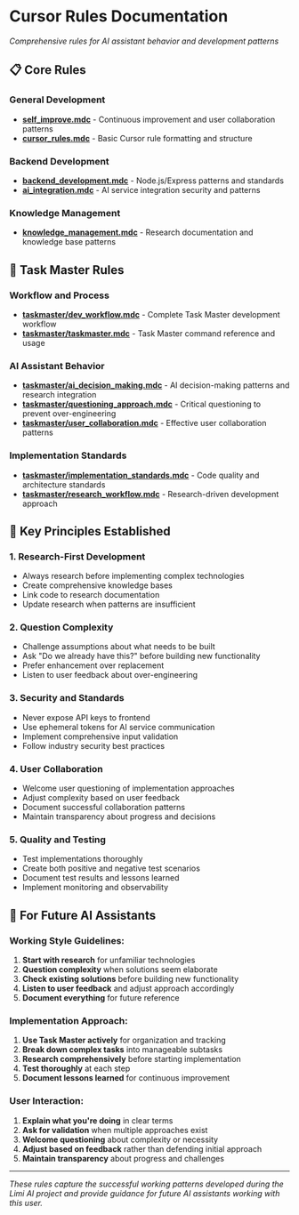 # Cursor Rules Documentation

*Comprehensive rules for AI assistant behavior and development patterns*

## 📋 **Core Rules**

### **General Development**
- **[self_improve.mdc](./self_improve.mdc)** - Continuous improvement and user collaboration patterns
- **[cursor_rules.mdc](./cursor_rules.mdc)** - Basic Cursor rule formatting and structure

### **Backend Development**
- **[backend_development.mdc](./backend_development.mdc)** - Node.js/Express patterns and standards
- **[ai_integration.mdc](./ai_integration.mdc)** - AI service integration security and patterns

### **Knowledge Management**
- **[knowledge_management.mdc](./knowledge_management.mdc)** - Research documentation and knowledge base patterns

## 📁 **Task Master Rules**

### **Workflow and Process**
- **[taskmaster/dev_workflow.mdc](./taskmaster/dev_workflow.mdc)** - Complete Task Master development workflow
- **[taskmaster/taskmaster.mdc](./taskmaster/taskmaster.mdc)** - Task Master command reference and usage

### **AI Assistant Behavior**
- **[taskmaster/ai_decision_making.mdc](./taskmaster/ai_decision_making.mdc)** - AI decision-making patterns and research integration
- **[taskmaster/questioning_approach.mdc](./taskmaster/questioning_approach.mdc)** - Critical questioning to prevent over-engineering
- **[taskmaster/user_collaboration.mdc](./taskmaster/user_collaboration.mdc)** - Effective user collaboration patterns

### **Implementation Standards**
- **[taskmaster/implementation_standards.mdc](./taskmaster/implementation_standards.mdc)** - Code quality and architecture standards
- **[taskmaster/research_workflow.mdc](./taskmaster/research_workflow.mdc)** - Research-driven development approach

## 🎯 **Key Principles Established**

### **1. Research-First Development**
- Always research before implementing complex technologies
- Create comprehensive knowledge bases
- Link code to research documentation
- Update research when patterns are insufficient

### **2. Question Complexity**
- Challenge assumptions about what needs to be built
- Ask "Do we already have this?" before building new functionality
- Prefer enhancement over replacement
- Listen to user feedback about over-engineering

### **3. Security and Standards**
- Never expose API keys to frontend
- Use ephemeral tokens for AI service communication
- Implement comprehensive input validation
- Follow industry security best practices

### **4. User Collaboration**
- Welcome user questioning of implementation approaches
- Adjust complexity based on user feedback
- Document successful collaboration patterns
- Maintain transparency about progress and decisions

### **5. Quality and Testing**
- Test implementations thoroughly
- Create both positive and negative test scenarios
- Document test results and lessons learned
- Implement monitoring and observability

## 🧭 **For Future AI Assistants**

### **Working Style Guidelines:**
1. **Start with research** for unfamiliar technologies
2. **Question complexity** when solutions seem elaborate
3. **Check existing solutions** before building new functionality
4. **Listen to user feedback** and adjust approach accordingly
5. **Document everything** for future reference

### **Implementation Approach:**
1. **Use Task Master actively** for organization and tracking
2. **Break down complex tasks** into manageable subtasks
3. **Research comprehensively** before starting implementation
4. **Test thoroughly** at each step
5. **Document lessons learned** for continuous improvement

### **User Interaction:**
1. **Explain what you're doing** in clear terms
2. **Ask for validation** when multiple approaches exist
3. **Welcome questioning** about complexity or necessity
4. **Adjust based on feedback** rather than defending initial approach
5. **Maintain transparency** about progress and challenges

---

*These rules capture the successful working patterns developed during the Limi AI project and provide guidance for future AI assistants working with this user.*
